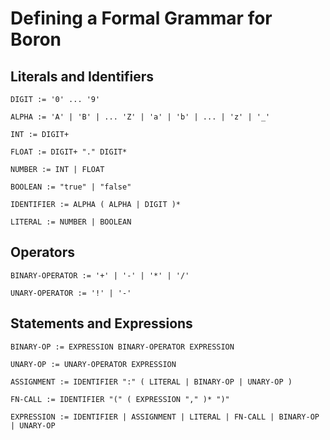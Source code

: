 # Defining a Formal Grammar for Boron

## Literals and Identifiers

`DIGIT := '0' ... '9'`

`ALPHA := 'A' | 'B' | ... 'Z' | 'a' | 'b' | ... | 'z' | '_'`

`INT := DIGIT+`

`FLOAT := DIGIT+ "." DIGIT*`

`NUMBER := INT | FLOAT`

`BOOLEAN := "true" | "false"`

`IDENTIFIER := ALPHA ( ALPHA | DIGIT )*`

`LITERAL := NUMBER | BOOLEAN`

## Operators

`BINARY-OPERATOR := '+' | '-' | '*' | '/'`

`UNARY-OPERATOR := '!' | '-'`

## Statements and Expressions

`BINARY-OP := EXPRESSION BINARY-OPERATOR EXPRESSION`

`UNARY-OP := UNARY-OPERATOR EXPRESSION`

`ASSIGNMENT := IDENTIFIER ":" ( LITERAL | BINARY-OP | UNARY-OP )`

`FN-CALL := IDENTIFIER "(" ( EXPRESSION "," )* ")"`

`EXPRESSION := IDENTIFIER | ASSIGNMENT | LITERAL | FN-CALL | BINARY-OP | UNARY-OP`